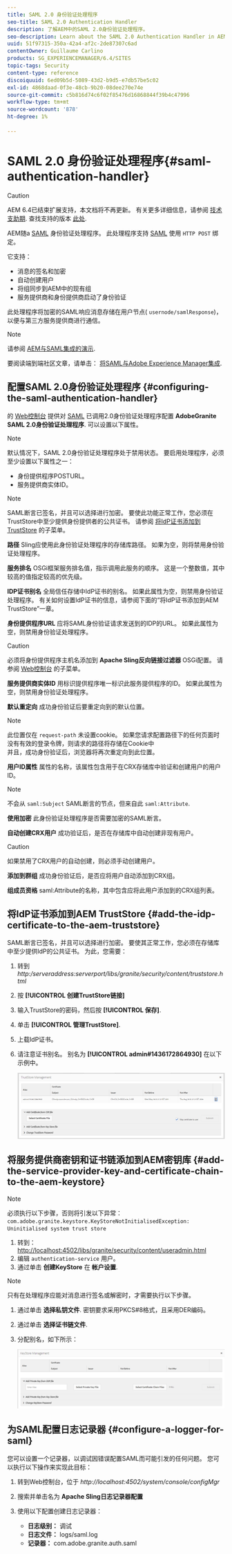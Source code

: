 ```yaml
---
title: SAML 2.0 身份验证处理程序
seo-title: SAML 2.0 Authentication Handler
description: 了解AEM中的SAML 2.0身份验证处理程序。
seo-description: Learn about the SAML 2.0 Authentication Handler in AEM.
uuid: 51f97315-350a-42a4-af2c-2de87307c6ad
contentOwner: Guillaume Carlino
products: SG_EXPERIENCEMANAGER/6.4/SITES
topic-tags: Security
content-type: reference
discoiquuid: 6ed09b5d-5089-43d2-b9d5-e7db57be5c02
exl-id: 4868daad-0f3e-48cb-9b20-08dee270e74e
source-git-commit: c5b816d74c6f02f85476d16868844f39b4c47996
workflow-type: tm+mt
source-wordcount: '878'
ht-degree: 1%

---
```


# SAML 2.0 身份验证处理程序{#saml-authentication-handler}

>[!CAUTION]
>
>AEM 6.4已结束扩展支持，本文档将不再更新。 有关更多详细信息，请参阅 [技术支助期](https://helpx.adobe.com/cn/support/programs/eol-matrix.html). 查找支持的版本 [此处](https://experienceleague.adobe.com/docs/).

AEM随a [SAML](http://saml.xml.org/saml-specifications) 身份验证处理程序。 此处理程序支持 [SAML](http://saml.xml.org/saml-specifications) 使用 `HTTP POST` 绑定。

它支持：

* 消息的签名和加密
* 自动创建用户
* 将组同步到AEM中的现有组
* 服务提供商和身份提供商启动了身份验证

此处理程序将加密的SAML响应消息存储在用户节点( `usernode/samlResponse`)，以便与第三方服务提供商进行通信。

>[!NOTE]
>
>请参阅 [AEM与SAML集成的演示](https://helpx.adobe.com/experience-manager/kb/simple-saml-demo.html).
>
>要阅读端到端社区文章，请单击： [将SAML与Adobe Experience Manager集成](https://helpx.adobe.com/experience-manager/using/aem63_saml.html).

## 配置SAML 2.0身份验证处理程序 {#configuring-the-saml-authentication-handler}

的 [Web控制台](/help/sites-deploying/configuring-osgi.md) 提供对 [SAML](http://saml.xml.org/saml-specifications) 已调用2.0身份验证处理程序配置 **AdobeGranite SAML 2.0身份验证处理程序**. 可以设置以下属性。

>[!NOTE]
>
>默认情况下，SAML 2.0身份验证处理程序处于禁用状态。 要启用处理程序，必须至少设置以下属性之一：
>
>* 身份提供程序POSTURL。
>* 服务提供商实体ID。
>


>[!NOTE]
>
>SAML断言已签名，并且可以选择进行加密。 要使此功能正常工作，您必须在TrustStore中至少提供身份提供者的公共证书。 请参阅 [将IdP证书添加到TrustStore](/help/sites-administering/saml-2-0-authenticationhandler.md#add-the-idp-certificate-to-the-aem-truststore) 的子菜单。

**路径** Sling应使用此身份验证处理程序的存储库路径。 如果为空，则将禁用身份验证处理程序。

**服务排名** OSGi框架服务排名值，指示调用此服务的顺序。 这是一个整数值，其中较高的值指定较高的优先级。

**IDP证书别名** 全局信任存储中IdP证书的别名。 如果此属性为空，则禁用身份验证处理程序。 有关如何设置IdP证书的信息，请参阅下面的“将IdP证书添加到AEM TrustStore”一章。

**身份提供程序URL** 应将SAML身份验证请求发送到的IDP的URL。 如果此属性为空，则禁用身份验证处理程序。

>[!CAUTION]
>
>必须将身份提供程序主机名添加到 **Apache Sling反向链接过滤器** OSGi配置。 请参阅 [Web控制台](/help/sites-deploying/configuring-osgi.md) 的子菜单。

**服务提供商实体ID** 用标识提供程序唯一标识此服务提供程序的ID。 如果此属性为空，则禁用身份验证处理程序。

**默认重定向** 成功身份验证后要重定向到的默认位置。

>[!NOTE]
>
>此位置仅在 `request-path` 未设置cookie。 如果您请求配置路径下的任何页面时没有有效的登录令牌，则请求的路径将存储在Cookie中\
>并且，成功身份验证后，浏览器将再次重定向到此位置。

**用户ID属性** 属性的名称，该属性包含用于在CRX存储库中验证和创建用户的用户ID。

>[!NOTE]
>
>不会从 `saml:Subject` SAML断言的节点，但来自此 `saml:Attribute`.

**使用加密** 此身份验证处理程序是否需要加密的SAML断言。

**自动创建CRX用户** 成功验证后，是否在存储库中自动创建非现有用户。

>[!CAUTION]
>
>如果禁用了CRX用户的自动创建，则必须手动创建用户。

**添加到群组** 成功身份验证后，是否应将用户自动添加到CRX组。

**组成员资格** saml:Attribute的名称，其中包含应将此用户添加到的CRX组列表。

## 将IdP证书添加到AEM TrustStore {#add-the-idp-certificate-to-the-aem-truststore}

SAML断言已签名，并且可以选择进行加密。 要使其正常工作，您必须在存储库中至少提供IdP的公共证书。 为此，您需要：

1. 转到 *http:/serveraddress:serverport/libs/granite/security/content/truststore.html*
1. 按 **[!UICONTROL 创建TrustStore链接]**
1. 输入TrustStore的密码，然后按 **[!UICONTROL 保存]**.
1. 单击 **[!UICONTROL 管理TrustStore]**.
1. 上载IdP证书。
1. 请注意证书别名。 别名为 **[!UICONTROL admin#1436172864930]** 在以下示例中。

   ![chlimage_1-372](assets/chlimage_1-372.png)

## 将服务提供商密钥和证书链添加到AEM密钥库 {#add-the-service-provider-key-and-certificate-chain-to-the-aem-keystore}

>[!NOTE]
>
>必须执行以下步骤，否则将引发以下异常： `com.adobe.granite.keystore.KeyStoreNotInitialisedException: Uninitialised system trust store`

1. 转到： [http://localhost:4502/libs/granite/security/content/useradmin.html](http://localhost:4502/libs/granite/security/content/useradmin.html)
1. 编辑 `authentication-service` 用户。
1. 通过单击 **创建KeyStore** 在 **帐户设置**.

>[!NOTE]
>
>只有在处理程序应能对消息进行签名或解密时，才需要执行以下步骤。

1. 通过单击 **选择私钥文件**. 密钥要求采用PKCS#8格式，且采用DER编码。
1. 通过单击 **选择证书链文件**.
1. 分配别名，如下所示：

   ![chlimage_1-373](assets/chlimage_1-373.png)

## 为SAML配置日志记录器 {#configure-a-logger-for-saml}

您可以设置一个记录器，以调试因错误配置SAML而可能引发的任何问题。 您可以执行以下操作来实现此目标：

1. 转到Web控制台，位于 *http://localhost:4502/system/console/configMgr*
1. 搜索并单击名为 **Apache Sling日志记录器配置**
1. 使用以下配置创建日志记录器：

   * **日志级别：** 调试
   * **日志文件：** logs/saml.log
   * **记录器：** com.adobe.granite.auth.saml
